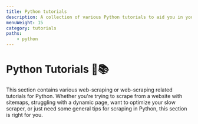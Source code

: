```yaml
---
title: Python tutorials
description: A collection of various Python tutorials to aid you in your journey to becoming a master web scraping and automation developer.
menuWeight: 15
category: tutorials
paths:
    - python
---
```


# Python Tutorials 🐍📚

This section contains various web-scraping or web-scraping related tutorials for Python. Whether you're trying to scrape from a website with sitemaps, struggling with a dynamic page, want to optimize your slow scraper, or just need some general tips for scraping in Python, this section is right for you.
